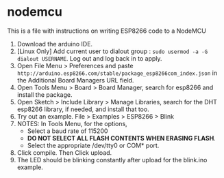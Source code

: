 # nodemcu


This is a file with instructions on writing ESP8266 code to a NodeMCU

1. Download the arduino IDE.
2. [Linux Only] Add current user to dialout group : `sudo usermod -a -G dialout USERNAME`. Log out and log back in to apply.
3. Open File Menu > Preferences and paste `http://arduino.esp8266.com/stable/package_esp8266com_index.json` in the Additional Board Managers URL field.
4. Open Tools Menu > Board > Board Manager, search for esp8266 and install the package.
5. Open Sketch > Include Library > Manage Libraries, search for the DHT esp8266 library, if needed, and install that too.
6. Try out an example. File > Examples > ESP8266 > Blink
7. NOTES: In Tools Menu, for the options,
    - Select a baud rate of 115200
    - **DO NOT SELECT ALL FLASH CONTENTS WHEN ERASING FLASH**.
    - Select the appropriate /dev/tty0 or COM* port.
8. Click compile. Then Click upload.
9. The LED should be blinking constantly after upload for the blink.ino example.